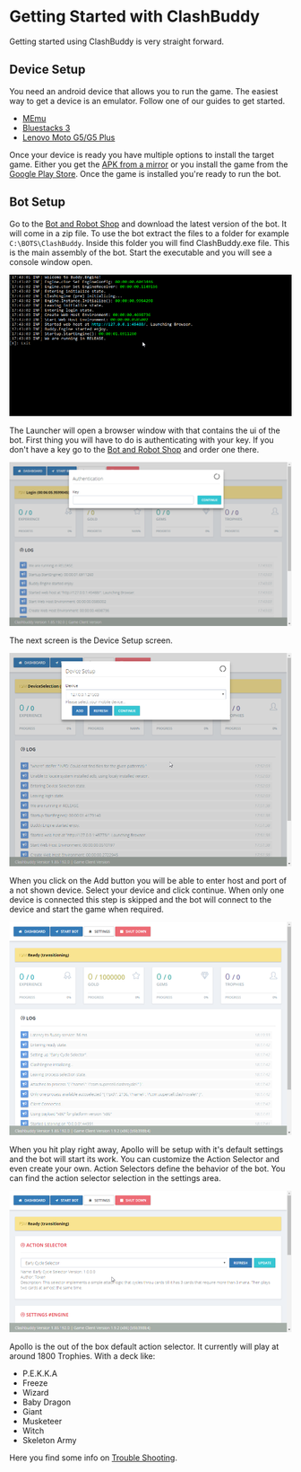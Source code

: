 # Getting Started with ClashBuddy

Getting started using ClashBuddy is very straight forward.

## Device Setup

You need an android device that allows you to run the game. The easiest way to get a device is an emulator. Follow one of our guides to get started.

* [MEmu](./devices/memu.md)
* [Bluestacks 3](https://community.botandrobot.com/discussion/23/using-bluestacks-look-here#latest)
* [Lenovo Moto G5/G5 Plus](./devices/lenovo-moto-g5-plus.md)

Once your device is ready you have multiple options to install the target game. Either you get the [APK from a mirror](http://www.apkmirror.com/apk/supercell/clash-royale-supercell/) or you install the game from the [Google Play Store](https://play.google.com/store/apps/details?id=com.supercell.clashroyale). Once the game is installed you're ready to run the bot.

## Bot Setup

Go to the [Bot and Robot Shop](https://botandrobot.shop/) and download the latest version of the bot. It will come in a zip file. To use the bot extract the files to a folder for example ```C:\BOTS\ClashBuddy```. Inside this folder you will find ClashBuddy.exe file. This is the main assembly of the bot. Start the executable and you will see a console window open.

![alt text][launcher]

The Launcher will open a browser window with that contains the ui of the bot.
First thing you will have to do is authenticating with your key. If you don't have a key go to the [Bot and Robot Shop](https://botandrobot.shop/) and order one there.

![alt text][auth]

The next screen is the Device Setup screen.

![alt text][device-selection]

When you click on the Add button you will be able to enter host and port of a not shown device. Select your device and click continue.
When only one device is connected this step is skipped and the bot will connect to the device and start the game when required.

![alt text][ready]

When you hit play right away, Apollo will be setup with it's default settings and the bot will start its work. You can customize the Action Selector and even create your own. Action Selectors define the behavior of the bot. You can find the action selector selection in the settings area.

![alt text][action-selector]

Apollo is the out of the box default action selector. It currently will play at around 1800 Trophies. With a deck like:

* P.E.K.K.A
* Freeze
* Wizard
* Baby Dragon
* Giant
* Musketeer
* Witch
* Skeleton Army

Here you find some info on [Trouble Shooting](./trouble-shooting.md).

[launcher]: ../images/getting-started/buddy-launcher.png "Image of the Buddy.Launcher Console Window on Windows 10 with Console Logging enabled."
[auth]: ../images/getting-started/auth.png "Authentication window of ClashBuddy."
[device-selection]: ../images/getting-started/device-selection.png "Device selection with a MEmu instance selected."
[ready]: ../images/getting-started/ready.png "ClashBuddy ready for interaction."
[action-selector]: ../images/getting-started/action-selector.png "Setting up an action selector in ClashBuddy."
